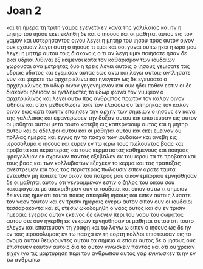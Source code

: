 # Joan 2
και τη ημερα τη τριτη γαμος εγενετο εν κανα της γαλιλαιας και ην η μητηρ του ιησου εκει
εκληθη δε και ο ιησους και οι μαθηται αυτου εις τον γαμον
και υστερησαντος οινου λεγει η μητηρ του ιησου προς αυτον οινον ουκ εχουσιν
λεγει αυτη ο ιησους τι εμοι και σοι γυναι ουπω ηκει η ωρα μου
λεγει η μητηρ αυτου τοις διακονοις ο τι αν λεγη υμιν ποιησατε
ησαν δε εκει υδριαι λιθιναι εξ κειμεναι κατα τον καθαρισμον των ιουδαιων χωρουσαι ανα μετρητας δυο η τρεις
λεγει αυτοις ο ιησους γεμισατε τας υδριας υδατος και εγεμισαν αυτας εως ανω
και λεγει αυτοις αντλησατε νυν και φερετε τω αρχιτρικλινω και ηνεγκαν
ως δε εγευσατο ο αρχιτρικλινος το υδωρ οινον γεγενημενον και ουκ ηδει ποθεν εστιν οι δε διακονοι ηδεισαν οι ηντληκοτες το υδωρ φωνει τον νυμφιον ο αρχιτρικλινος
και λεγει αυτω πας ανθρωπος πρωτον τον καλον οινον τιθησιν και οταν μεθυσθωσιν τοτε τον ελασσω συ τετηρηκας τον καλον οινον εως αρτι
ταυτην εποιησεν την αρχην των σημειων ο ιησους εν κανα της γαλιλαιας και εφανερωσεν την δοξαν αυτου και επιστευσαν εις αυτον οι μαθηται αυτου
μετα τουτο κατεβη εις καπερναουμ αυτος και η μητηρ αυτου και οι αδελφοι αυτου και οι μαθηται αυτου και εκει εμειναν ου πολλας ημερας
και εγγυς ην το πασχα των ιουδαιων και ανεβη εις ιεροσολυμα ο ιησους
και ευρεν εν τω ιερω τους πωλουντας βοας και προβατα και περιστερας και τους κερματιστας καθημενους
και ποιησας φραγελλιον εκ σχοινιων παντας εξεβαλεν εκ του ιερου τα τε προβατα και τους βοας και των κολλυβιστων εξεχεεν το κερμα και τας τραπεζας ανεστρεψεν
και τοις τας περιστερας πωλουσιν ειπεν αρατε ταυτα εντευθεν μη ποιειτε τον οικον του πατρος μου οικον εμποριου
εμνησθησαν δε οι μαθηται αυτου οτι γεγραμμενον εστιν ο ζηλος του οικου σου καταφαγεται με
απεκριθησαν ουν οι ιουδαιοι και ειπον αυτω τι σημειον δεικνυεις ημιν οτι ταυτα ποιεις
απεκριθη ιησους και ειπεν αυτοις λυσατε τον ναον τουτον και εν τρισιν ημεραις εγερω αυτον
ειπον ουν οι ιουδαιοι τεσσαρακοντα και εξ ετεσιν ωκοδομηθη ο ναος ουτος και συ εν τρισιν ημεραις εγερεις αυτον
εκεινος δε ελεγεν περι του ναου του σωματος αυτου
οτε ουν ηγερθη εκ νεκρων εμνησθησαν οι μαθηται αυτου οτι τουτο ελεγεν και επιστευσαν τη γραφη και τω λογω ω ειπεν ο ιησους
ως δε ην εν τοις ιεροσολυμοις εν τω πασχα εν τη εορτη πολλοι επιστευσαν εις το ονομα αυτου θεωρουντες αυτου τα σημεια α εποιει
αυτος δε ο ιησους ουκ επιστευεν εαυτον αυτοις δια το αυτον γινωσκειν παντας
και οτι ου χρειαν ειχεν ινα τις μαρτυρηση περι του ανθρωπου αυτος γαρ εγινωσκεν τι ην εν τω ανθρωπω
